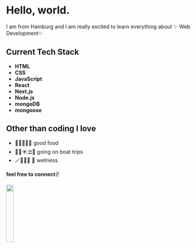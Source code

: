 # Hello, world. 

I am from Hamburg and I am  really excited to learn everything about ✨ Web Development✨

## Current Tech Stack
* **HTML**
* **CSS**
* **JavaScript**
* **React**
* **Next.js**
* **Node.js**
* **mongoDB**
* **mongoose**

## Other than coding I love
+ :fish_cake::ramen::taco::rice_ball::cherries: good food
+ :squid::boat::sunny::parasol_on_ground::ocean:	going on  boat trips
+ :magic_wand::sauna_person::nail_care::cherry_blossom:	:angel:			wellness 




 
  
 **feel free to connect**✌️

 
<img src="https://media.giphy.com/media/mucJbtydzALRvRX5m5/giphy.gif" width=20% height=20%> 


  

<!---
jessicareinh/jessicareinh is a ✨ special ✨ repository because its `README.md` (this file) appears on your GitHub profile.
You can click the Preview link to take a look at your changes.
--->
